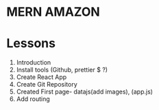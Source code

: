 # MERN AMAZON

# Lessons
1. Introduction
2. Install tools (Github, prettier $ ?)
3. Create React App
4. Create Git Repository
5. Created First page- datajs(add images), (app.js)
6. Add routing